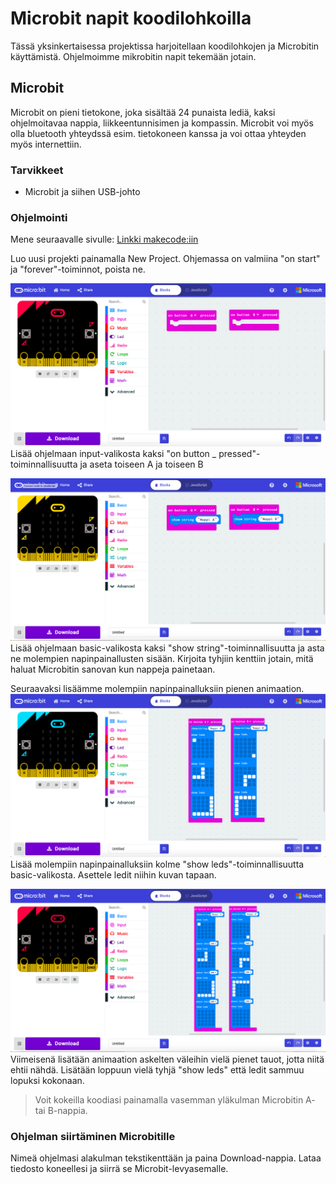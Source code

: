 # Microbit napit koodilohkoilla
Tässä yksinkertaisessa projektissa harjoitellaan koodilohkojen ja Microbitin käyttämistä. Ohjelmoimme mikrobitin napit tekemään jotain.

## Microbit
Microbit on pieni tietokone, joka sisältää 24 punaista lediä, kaksi ohjelmoitavaa nappia, liikkeentunnisimen ja kompassin. Microbit voi myös olla bluetooth yhteydssä esim. tietokoneen kanssa ja voi ottaa yhteyden myös internettiin.

### Tarvikkeet
- Microbit ja siihen USB-johto

### Ohjelmointi
Mene seuraavalle sivulle:
[Linkki makecode:iin](https://makecode.microbit.org)

Luo uusi projekti painamalla New Project. Ohjemassa on valmiina "on start" ja "forever"-toiminnot, poista ne.

![Ensimmäinen askel](ensimmainen_askel.png)
Lisää ohjelmaan input-valikosta kaksi "on button _ pressed"-toiminnallisuutta ja aseta toiseen A ja toiseen B

![toinen askel](toinen_askel.png)
Lisää ohjelmaan basic-valikosta kaksi "show string"-toiminnallisuutta ja asta ne molempien napinpainallusten sisään. Kirjoita tyhjiin kenttiin jotain, mitä haluat Microbitin sanovan kun nappeja painetaan. 


Seuraavaksi lisäämme molempiin napinpainalluksiin pienen animaation.
![kolmas askel](kolmas_askel.png)
Lisää molempiin napinpainalluksiin kolme "show leds"-toiminnallisuutta basic-valikosta. Asettele ledit niihin kuvan tapaan.



![neljäs askel](neljas_askel.png)
Viimeisenä lisätään animaation askelten väleihin vielä pienet tauot, jotta niitä ehtii nähdä. Lisätään loppuun vielä tyhjä "show leds" että ledit sammuu lopuksi kokonaan.

>Voit kokeilla koodiasi painamalla vasemman yläkulman Microbitin A- tai B-nappia.


### Ohjelman siirtäminen Microbitille
Nimeä ohjelmasi alakulman tekstikenttään ja paina Download-nappia. Lataa tiedosto koneellesi ja siirrä se Microbit-levyasemalle.






